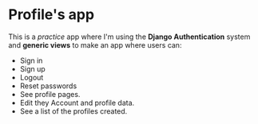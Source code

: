 # Profile's app
This is a *practice* app where I'm using the **Django Authentication** system and **generic views** to make an app where users can:

- Sign in
- Sign up
- Logout
- Reset passwords
- See profile pages.
- Edit they Account and profile data.
- See a list of the profiles created.
